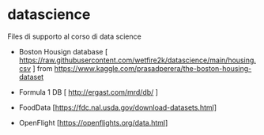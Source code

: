 # datascience
Files di supporto al corso di data science

- Boston Housign database [ https://raw.githubusercontent.com/wetfire2k/datascience/main/housing.csv ] from https://www.kaggle.com/prasadperera/the-boston-housing-dataset

- Formula 1 DB [ http://ergast.com/mrd/db/ ]
- FoodData [https://fdc.nal.usda.gov/download-datasets.html]
- OpenFlight [https://openflights.org/data.html]
